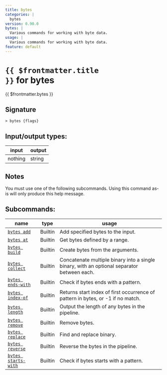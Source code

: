 ```yaml
---
title: bytes
categories: |
  bytes
version: 0.90.0
bytes: |
  Various commands for working with byte data.
usage: |
  Various commands for working with byte data.
feature: default
---
```


<!-- This file is automatically generated. Please edit the command in https://github.com/nushell/nushell instead. -->

# <code>{{ $frontmatter.title }}</code> for bytes

<div class='command-title'>{{ $frontmatter.bytes }}</div>

## Signature

`> bytes {flags} `

## Input/output types:

| input   | output |
| ------- | ------ |
| nothing | string |

## Notes

You must use one of the following subcommands. Using this command as-is will only produce this help message.

## Subcommands:

| name                                                       | type    | usage                                                                                      |
| ---------------------------------------------------------- | ------- | ------------------------------------------------------------------------------------------ |
| [`bytes add`](/commands/docs/bytes_add.md)                 | Builtin | Add specified bytes to the input.                                                          |
| [`bytes at`](/commands/docs/bytes_at.md)                   | Builtin | Get bytes defined by a range.                                                              |
| [`bytes build`](/commands/docs/bytes_build.md)             | Builtin | Create bytes from the arguments.                                                           |
| [`bytes collect`](/commands/docs/bytes_collect.md)         | Builtin | Concatenate multiple binary into a single binary, with an optional separator between each. |
| [`bytes ends-with`](/commands/docs/bytes_ends-with.md)     | Builtin | Check if bytes ends with a pattern.                                                        |
| [`bytes index-of`](/commands/docs/bytes_index-of.md)       | Builtin | Returns start index of first occurrence of pattern in bytes, or -1 if no match.            |
| [`bytes length`](/commands/docs/bytes_length.md)           | Builtin | Output the length of any bytes in the pipeline.                                            |
| [`bytes remove`](/commands/docs/bytes_remove.md)           | Builtin | Remove bytes.                                                                              |
| [`bytes replace`](/commands/docs/bytes_replace.md)         | Builtin | Find and replace binary.                                                                   |
| [`bytes reverse`](/commands/docs/bytes_reverse.md)         | Builtin | Reverse the bytes in the pipeline.                                                         |
| [`bytes starts-with`](/commands/docs/bytes_starts-with.md) | Builtin | Check if bytes starts with a pattern.                                                      |

